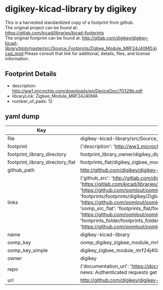 # digikey-kicad-library by digikey  
This is a harvested standardized copy of a footprint from github.  
The original project can be found at:  
https://gitlab.com/kicad/libraries/kicad-footprints  
The original footprint can be found at:
http://gitlab.com/digikey/digikey-kicad-library/blob/master/src/Source_Footprints/Zigbee_Module_MRF24J40MD.kicad_mod
Please consult that link for additional, details, files, and license information.  
## Footprint Details
* description: http://ww1.microchip.com/downloads/en/DeviceDoc/70329b.pdf  
* libraryLink: Zigbee_Module_MRF24J40MA  
* number_of_pads: 12  
## yaml dump  
| Key | Value |  
| --- | --- |  
| file | digikey-kicad-library/src/Source_Footprints/Zigbee_Module_MRF24J40MA.kicad_mod |  
| footprint | {'description': 'http://ww1.microchip.com/downloads/en/DeviceDoc/70329b.pdf', 'libraryLink': 'Zigbee_Module_MRF24J40MA', 'number_of_pads': 12} |  
| footprint_library_directory | footprint_library_owner/digikey_digikey-kicad-library |  
| footprint_library_directory_flat | footprints_flat/digikey_zigbee_module_mrf24j40ma_zigbee_module_mrf24j40ma/working |  
| github_path | http://github.com/digikey/digikey-kicad-library/blob/master/src/Source_Footprints/Zigbee_Module_MRF24J40MA.kicad_mod |  
| links | {'github_src': 'http://gitlab.com/digikey/digikey-kicad-library/blob/master/src/Source_Footprints/Zigbee_Module_MRF24J40MD.kicad_mod', 'github_src_repo': 'https://gitlab.com/kicad/libraries/kicad-footprints', 'oomp_bot': 'footprints/digikey_zigbee_module_mrf24j40ma_zigbee_module_mrf24j40ma/working', 'oomp_bot_github': 'https://github.com/oomlout/oomlout_oomp_footprint_bot/tree/main/footprints/digikey_zigbee_module_mrf24j40ma_zigbee_module_mrf24j40ma/working', 'oomp_doc': 'footprints/footprints/digikey/Zigbee_Module_MRF24J40MA.kicad_mod/Zigbee_Module_MRF24J40MA/working/', 'oomp_doc_github': 'https://github.com/oomlout/oomlout_oomp_footprint_doc/tree/main/footprints/footprints/digikey/Zigbee_Module_MRF24J40MA.kicad_mod/Zigbee_Module_MRF24J40MA/working', 'oomp_src_flat': 'footprints_flat/footprints_flat/digikey_zigbee_module_mrf24j40ma_zigbee_module_mrf24j40ma/working', 'oomp_src_flat_github': 'https://github.com/oomlout/oomlout_oomp_footprint_src/tree/main/footprints_flat/digikey_zigbee_module_mrf24j40ma_zigbee_module_mrf24j40ma/working', 'oomp_src_folder': 'footprints_folder/footprints_folder/digikey/Zigbee_Module_MRF24J40MA.kicad_mod/Zigbee_Module_MRF24J40MA/working', 'oomp_src_folder_github': 'https://github.com/oomlout/oomlout_oomp_footprint_src/tree/main/footprints_folder/digikey/Zigbee_Module_MRF24J40MA.kicad_mod/Zigbee_Module_MRF24J40MA/working'} |  
| name | digikey-kicad-library |  
| oomp_key | oomp_digikey_zigbee_module_mrf24j40ma_zigbee_module_mrf24j40ma |  
| oomp_key_simple | digikey_zigbee_module_mrf24j40ma_zigbee_module_mrf24j40ma |  
| owner | digikey |  
| repo | {'documentation_url': 'https://docs.github.com/rest/overview/resources-in-the-rest-api#rate-limiting', 'message': "API rate limit exceeded for 84.66.173.59. (But here's the good news: Authenticated requests get a higher rate limit. Check out the documentation for more details.)"} |  
| url | http://github.com/digikey/digikey-kicad-library |  

